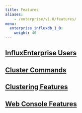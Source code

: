 ```yaml
---
title: Features
aliases:
    - /enterprise/v1.0/features/
menu:
  enterprise_influxdb_1_0:
    weight: 40
---
```


## [InfluxEnterprise Users](/enterprise_influxdb/v1.0/features/users/)
## [Cluster Commands](/enterprise_influxdb/v1.0/features/cluster-commands/)
## [Clustering Features](/enterprise_influxdb/v1.0/features/clustering-features/)
## [Web Console Features](/enterprise_influxdb/v1.0/features/web-console-features/)
